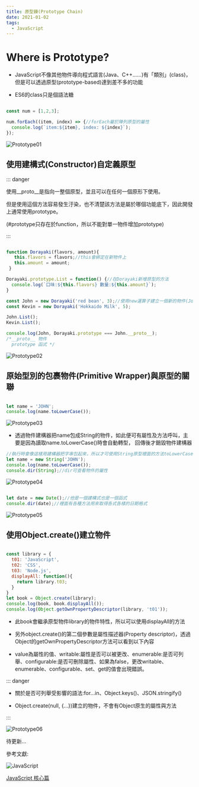 ```yaml
---
title: 原型鍊(Prototype Chain)
date: 2021-01-02
tags:
  - JavaScript
---
```


# Where is Prototype?

- JavaScript不像其他物件導向程式語言(Java、C++......)有「類別」(class)，
但是可以透過原型(prototype-based)達到差不多的功能

- ES6的class只是個語法糖

```javascript

const num = [1,2,3];

num.forEach((item, index) => {//forEach屬於陣列原型的屬性
  console.log(`item:${item}, index: ${index}`);
});

```

![Prototype01](https://i.imgur.com/4WcM0ji.png)

## 使用建構式(Constructor)自定義原型

::: danger

<p />
<p>使用__proto__是指向一整個原型，並且可以在任何一個原形下使用。</p>
<p>但是使用這個方法容易發生汙染，也不清楚該方法是屬於哪個功能底下，因此開發上通常使用prototype。</p>
<p>(#prototype只存在於function，所以不能對單一物件增加prototype)</p>

:::

```javascript

function Dorayaki(flavors, amount){
   this.flavors = flavors;//this會綁定在新物件上
   this.amount = amount;
 }

Dorayaki.prototype.List = function() {//在Dorayaki新增原型的方法
  console.log(`口味:${this.flavors} 數量:${this.amount}`);
}

const John = new Dorayaki('red bean', 3);//使用new運算子建立一個新的物件(John實體)，並且連結原本的建構物件(Dorayaki)
const Kevin = new Dorayaki('Hokkaido Milk', 5);

John.List();
Kevin.List();

console.log(John, Dorayaki.prototype === John.__proto__);
/*__proto__ 物件
  prototype 函式 */

```

![Prototype02](https://i.imgur.com/JFqIuTd.png)

## 原始型別的包裹物件(Primitive Wrapper)與原型的關聯

```javascript

let name = 'JOHN';
console.log(name.toLowerCase());

```

![Prototype03](https://i.imgur.com/1c6txaY.png)

- 透過物件建構器把name包成String的物件，如此便可有屬性及方法呼叫，主要是因為讀取name.toLowerCase()時會自動轉型，
回傳後才銷毀物件建構器

```javascript
//執行時會像這樣用建構器把字串包起來，所以才可使用String原型裡面的方法toLowerCase()轉成小寫
let name = new String('JOHN');
console.log(name.toLowerCase());
console.dir(String);//dir可查看物件的屬性

```

![Prototype04](https://i.imgur.com/viVykVY.png)

```javascript

let date = new Date();//他是一個建構式也是一個函式
console.dir(date);//裡面有各種方法用來取得各式各樣的日期格式

```

![Prototype05](https://i.imgur.com/cDsssQW.png)

## 使用Object.create()建立物件

```javascript

const library = {
  t01: 'JavaScript',
  t02: 'CSS',
  t03: 'Node.js',
  displayAll: function(){
    return library.t03;
  }
}
let book = Object.create(library);
console.log(book, book.displayAll());
console.log(Object.getOwnPropertyDescriptor(library, 't01'));

```
- 此book會繼承原型物件library的物件特性，所以可以使用displayAll的方法

- 另外object.create()的第二個參數是屬性描述器(Property descriptor)，透過Object的getOwnPropertyDescriptor方法可以看到以下內容

- value為屬性的值、writable:屬性是否可以被更改、enumerable:是否可列舉、configurable:是否可刪除屬性、如果為false，更改writable、enumerable、configurable、set、get的值會出現錯誤。

::: danger

- 關於是否可列舉受影響的語法:for...in、Object.keys()、JSON.stringify()

- Object.create(null, {...})建立的物件，不會有Object原生的屬性與方法

:::


![Prototype06](https://i.imgur.com/2z1gon0.png)

待更新...

參考文獻:<br/>

![JavaScript](https://i.imgur.com/SyxELUw.jpg)<br/>

[JavaScript 核心篇](https://www.hexschool.com/courses/js-core.html "Title")<br/>

<Vssue  />